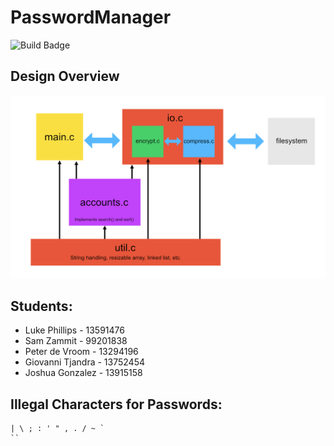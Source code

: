 # PasswordManager
![Build Badge](https://github.com/OrigamiDev-Pete/PasswordManager/actions/workflows/build.yml/badge.svg)

## Design Overview
![Overview](docs/Overview.png)


## Students: 
* Luke Phillips - 13591476
* Sam Zammit - 99201838
* Peter de Vroom - 13294196
* Giovanni Tjandra - 13752454
* Joshua Gonzalez - 13915158

## Illegal Characters for Passwords:
```
| \ ; : ' " , . / ~ `
``
